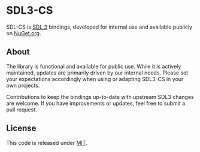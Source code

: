 # SDL3-CS

SDL-CS is [SDL 3](https://github.com/libsdl-org/SDL) bindings, developed for internal use and available publicly on [NuGet.org](https://www.nuget.org/packages/ppy.SDL3-CS).

## About

The library is functional and available for public use. While it is actively maintained, updates are primarily driven by our internal needs. Please set your expectations accordingly when using or adapting SDL3-CS in your own projects.

Contributions to keep the bindings up-to-date with upstream SDL3 changes are welcome. If you have improvements or updates, feel free to submit a pull request.

## License

This code is released under [MIT](LICENCE).
